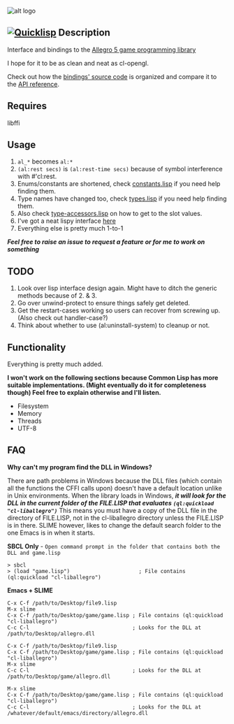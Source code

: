 ![alt logo](http://alleg.sourceforge.net/images/logo.png)

[![Quicklisp](http://quickdocs.org/badge/cl-liballegro.svg)](http://quickdocs.org/cl-liballegro/)
Description
--------------

Interface and bindings to the [Allegro 5 game programming library](http://alleg.sourceforge.net/)

I hope for it to be as clean and neat as cl-opengl.

Check out how the [bindings' source code](https://github.com/resttime/cl-liballegro/tree/master/src) is organized and compare it to the 
[API reference](http://alleg.sourceforge.net/a5docs/5.0.10/).

Requires
------------------
libffi

Usage
--------------
1. `al_*` becomes `al:*`
2. `(al:rest secs)` is `(al:rest-time secs)` because of symbol interference with #'cl:rest.
3. Enums/constants are shortened, check [constants.lisp](https://github.com/resttime/cl-liballegro/tree/master/src/constants.lisp) if you need help finding them.
4. Type names have changed too, check [types.lisp](https://github.com/resttime/cl-liballegro/tree/master/src/types.lisp) if you need help finding them.
5. Also check [type-accessors.lisp](https://github.com/resttime/cl-liballegro/tree/master/src/type-accessors.lisp) on how to get to the slot values.
6. I've got a neat lispy interface [here](https://github.com/resttime/cl-liballegro/tree/master/src/interface/interface.lisp)
7. Everything else is pretty much 1-to-1

***Feel free to raise an issue to request a feature or for me to work on something***

TODO
--------------
1. Look over lisp interface design again. Might have to ditch the generic methods because of 2. & 3.
2. Go over unwind-protect to ensure things safely get deleted.
3. Get the restart-cases working so users can recover from screwing up. (Also check out handler-case?)
4. Think about whether to use (al:uninstall-system) to cleanup or not.

Functionality
--------------
Everything is pretty much added.

**I won't work on the following sections because Common Lisp has more suitable implementations.
(Might eventually do it for completeness though)
Feel free to explain otherwise and I'll listen.**

* Filesystem 
* Memory 
* Threads 
* UTF-8

FAQ
--------------
**Why can't my program find the DLL in Windows?**

 There are path problems in Windows because the DLL files (which contain all the functions the CFFI calls upon) 
 doesn't have a default location unlike in Unix environments. When the library loads in Windows, ***it will look for 
 the DLL in the current folder of the FILE.LISP that evaluates `(ql:quickload "cl-liballegro")`*** This means you must 
 have a copy of the DLL file in the directory of FILE.LISP, not in the cl-liballegro directory unless the FILE.LISP is 
 in there. SLIME however, likes to change the default search folder to the one Emacs is in when it starts.

 **SBCL Only** - `Open command prompt in the folder that contains both the DLL and game.lisp`
```
> sbcl
> (load "game.lisp")                      ; File contains (ql:quickload "cl-liballegro")
```

 **Emacs + SLIME**
```
C-x C-f /path/to/Desktop/file9.lisp
M-x slime
C-x C-f /path/to/Desktop/game/game.lisp ; File contains (ql:quickload "cl-liballegro")
C-c C-l                                 ; Looks for the DLL at /path/to/Desktop/allegro.dll
```
```
C-x C-f /path/to/Desktop/file9.lisp
C-x C-f /path/to/Desktop/game/game.lisp ; File contains (ql:quickload "cl-liballegro")
M-x slime
C-c C-l                                 ; Looks for the DLL at /path/to/Desktop/game/allegro.dll
```
```
M-x slime
C-x C-f /path/to/Desktop/game/game.lisp ; File contains (ql:quickload "cl-liballegro")
C-c C-l                                 ; Looks for the DLL at /whatever/default/emacs/directory/allegro.dll
```
